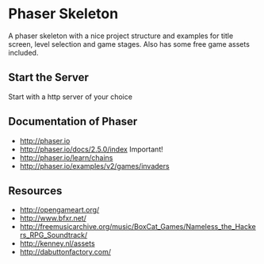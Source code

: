 # Phaser Skeleton

A phaser skeleton with a nice project structure and examples for title screen, level selection and game stages. Also has some free game assets included.

## Start the Server
Start with a http server of your choice

## Documentation of Phaser
- http://phaser.io
- http://phaser.io/docs/2.5.0/index Important!
- http://phaser.io/learn/chains
- http://phaser.io/examples/v2/games/invaders

## Resources
- http://opengameart.org/
- http://www.bfxr.net/
- http://freemusicarchive.org/music/BoxCat_Games/Nameless_the_Hackers_RPG_Soundtrack/
- http://kenney.nl/assets
- http://dabuttonfactory.com/
